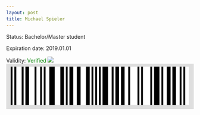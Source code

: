 ```yaml
---
layout: post
title: Michael Spieler
---
```


Status: Bachelor/Master student

Expiration date: 2019.01.01

Validity: <font color="green"> Verified</font> 
![](/members/img/Michael_Spieler.png)
![](/members/img/bar.png)
